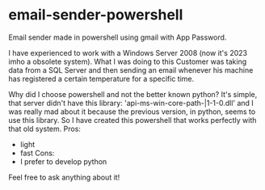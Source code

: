# email-sender-powershell
Email sender made in powershell using gmail with App Password.

I have experienced to work with a Windows Server 2008 (now it's 2023 imho a obsolete system).
What I was doing to this Customer was taking data from a SQL Server and then sending an email whenever his machine has registered a certain temperature for a specific time.

Why did I choose powershell and not the better known python?
It's simple, that server didn't have this library: 'api-ms-win-core-path-|1-1-0.dll' and I was really mad about it because the previous version, in python, seems to use this library. 
So I have created this powershell that works perfectly with that old system.
Pros:
- light
- fast
Cons:
- I prefer to develop python

Feel free to ask anything about it!
